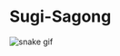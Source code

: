 # Sugi-Sagong

![snake gif](https://github.com/proregular/proregular/output/github-contribution-grid-snake.svg)
